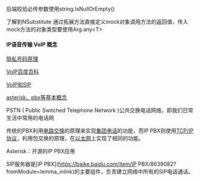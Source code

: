 后端校验必传参数使用string.IsNullOrEmpty()

了解到NSubstitute 通过拓展方法直接定义mock对象调用方法的返回值，传入mock方法的对象类型要使用Arg.any\<T>



#### IP语音传输 VoIP 概念

[隐私号码原理](https://baike.baidu.com/item/%E9%9A%90%E7%A7%81%E5%8F%B7/59458960?fr=ge_ala)

[VoIP百度百科](https://baike.baidu.com/item/VoIP/110300)

[VoIP和SIP](https://blog.csdn.net/qawsedrf123lala/article/details/119938154)

[asterisk、pbx等基本概念](https://blog.csdn.net/liuxiao723846/article/details/79582973)



PSTN ( Public Switched Telephone Network )公共交换电话网络，即我们日常生活中常用的电话网

传统的PBX利用[电路交换](https://baike.baidu.com/item/电路交换/2472932?fromModule=lemma_inlink)的原理来实现[集团电话](https://baike.baidu.com/item/集团电话/7445249?fromModule=lemma_inlink)的功能，而IP PBX则使用[TCP/IP协议](https://baike.baidu.com/item/TCP%2FIP协议/212915?fromModule=lemma_inlink)，利用包交换的原理，在[以太网](https://baike.baidu.com/item/以太网/99684?fromModule=lemma_inlink)上实现了相同的功能。

Asterisk：开源的IP PBX应用

SIP服务器是[IP PBX](https://baike.baidu.com/item/IP PBX/8639082?fromModule=lemma_inlink)的主要组件，负责建立网络中所有的SIP电话通话。